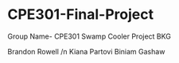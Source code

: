 # CPE301-Final-Project

Group Name- CPE301 Swamp Cooler Project BKG

Brandon Rowell /n
Kiana Partovi 
Biniam Gashaw
